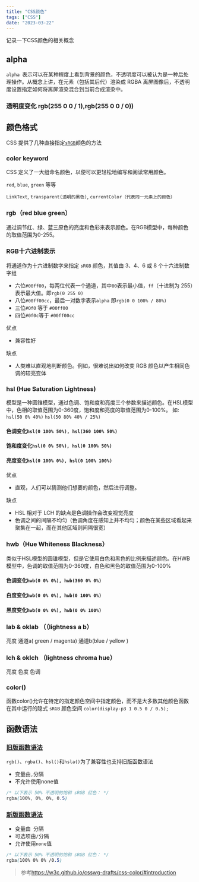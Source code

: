 ```yaml
---
title: "CSS颜色"
tags: ["CSS"]
date: "2023-03-22"
---
```


记录一下CSS颜色的相关概念

## alpha

`alpha `表示可以在某种程度上看到背景的颜色，不透明度可以被认为是一种后处理操作。从概念上讲，在元素（包括其后代）渲染成 RGBA 离屏图像后，不透明度设置指定如何将离屏渲染混合到当前合成渲染中。

### 透明度变化 rgb(255 0 0 / 1),rgb(255 0 0 / 0))
<div class="w-full h-4" style="background-image:linear-gradient(90deg, rgb(255 0 0 / 1),rgb(255 0 0 / 0))"></div>

## 颜色格式

CSS 提供了几种直接指定[`sRGB`](https://w3c.github.io/csswg-drafts/css-color/#numeric-srgb)颜色的方法

### color keyword

CSS 定义了一大组命名颜色，以便可以更轻松地编写和阅读常用颜色。

`red`, `blue`, `green` 等等

`LinkText`, `transparent(透明的黑色)`, `currentColor（代表同一元素上的颜色）`

### rgb（red blue green）

通过调节红、绿、蓝三原色的亮度和色彩来表示颜色。在RGB模型中，每种颜色的取值范围为0-255。

<div class="w-full h-4" style="background-image:linear-gradient(90deg, rgb(0,0,0),rgb(255,0,0))"></div>

### RGB十六进制表示

将通道作为十六进制数字来指定 `sRGB` 颜色，其值由 3、4、6 或 8 个十六进制数字组

+ 六位`#00ff00`，每两位代表一个通道，其中`00`表示最小值，`ff`（十进制为 255）表示最大值。即`rgb(0 255 0)`
+ 八位`#00ff00cc`，最后一对数字表示`alpha` 即`rgb(0 0 100% / 80%)`
+ 三位`#Of0` 等于 `#00ff00`
+ 四位`#0f0c`等于 `#00ff00cc`

优点

+ 兼容性好

缺点

+ 人类难以直观地判断颜色。例如，很难说出如何改变 RGB 颜色以产生相同色调的较亮变体

### hsl (Hue Saturation Lightness)

模型是一种圆锥模型，通过色调、饱和度和亮度三个参数来描述颜色。在HSL模型中，色相的取值范围为0-360度，饱和度和亮度的取值范围为0-100%。
如: `hsl(50 0% 40%)`  `hsl(50 80% 40% / 25%)`

#### 色调变化`hsl(0 100% 50%), hsl(360 100% 50%)`
<div class="w-full h-4" style="background-image:linear-gradient(90deg in hsl longer hue, hsl(0 100% 50%), hsl(360 100% 50%))"></div>

#### 饱和度变化`hsl(0 0% 50%), hsl(0 100% 50%)`
<div class="w-full h-4" style="background-image:linear-gradient(90deg in hsl shorter hue, hsl(0 0% 50%), hsl(0 100% 50%))"></div>

#### 亮度变化`hsl(0 100% 0%), hsl(0 100% 100%)`
<div class="w-full h-4" style="background-image:linear-gradient(90deg in hsl shorter hue, hsl(0 100% 0%), hsl(0 100% 100%))"></div>

优点

+ 直观，人们可以猜测他们想要的颜色，然后进行调整。

缺点

+ HSL 相对于 LCH 的缺点是色调操作会改变视觉亮度
+ 色调之间的间隔不均匀（色调角度在感知上并不均匀；颜色在某些区域看起来聚集在一起，而在其他区域则间隔很宽）

### hwb（Hue Whiteness Blackness）

类似于HSL模型的圆锥模型，但是它使用白色和黑色的比例来描述颜色。在HWB模型中，色调的取值范围为0-360度，白色和黑色的取值范围为0-100%

#### 色调变化`hwb(0 0% 0%), hwb(360 0% 0%)`
<div class="w-full h-4" style="background-image:linear-gradient(90deg in hsl longer hue, hwb(0 0% 0%), hwb(360 0% 0%))"></div>

#### 白度变化`hwb(0 0% 0%), hwb(0 100% 0%)`
<div class="w-full h-4" style="background-image:linear-gradient(90deg, hwb(0 0% 0%), hwb(0 100% 0%))"></div>

#### 黑度变化`hwb(0 0% 0%), hwb(0 0% 100%)`

<div class="w-full h-4" style="background-image:linear-gradient(90deg, hwb(0 0% 0%), hwb(0 0% 100%))"></div>


### lab & oklab （（lightness a b）
亮度 通道a( green / magenta) 通道b(blue / yellow )
### lch & oklch （lightness chroma hue）
亮度 色度 色调

### color()

函数color()允许在特定的指定颜色空间中指定颜色，而不是大多数其他颜色函数在其中运行的隐式 `sRGB` 颜色空间
`color(display-p3 1 0.5 0 / 0.5);`

## 函数语法

### [旧版函数语法](https://w3c.github.io/csswg-drafts/css-color/#color-syntax-legacy)

`rgb()`、`rgba()`、`hsl()`和`hsla()`为了兼容性也支持旧版函数语法
+ 变量由`,`分隔
+ 不允许使用none值

```css
/* 以下表示 50% 不透明的饱和 sRGB 红色： */
rgba(100%, 0%, 0%, 0.5)
```

### [新版函数语法](https://w3c.github.io/csswg-drafts/css-color/#color-syntax-modern)

+ 变量由` `分隔
+ 可选项由`/`分隔
+ 允许使用`none`值
```css
/* 以下表示 50% 不透明的饱和 sRGB 红色： */
rgba(100% 0% 0% /0.5)
```

> 参考<https://w3c.github.io/csswg-drafts/css-color/#introduction>

